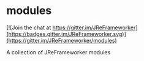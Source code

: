 # modules
[![Join the chat at https://gitter.im/JReFrameworker](https://badges.gitter.im/JReFrameworker.svg)](https://gitter.im/JReFrameworker/modules)

A collection of JReFrameworker modules
